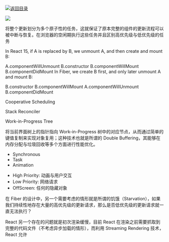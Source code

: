[![返回目录](https://parg.co/UY3)](https://parg.co/U0I)

[![](https://parg.co/UbM)](https://parg.co/bWg)

将整个更新划分为多个原子性的任务，这就保证了原本完整的组件的更新流程可以被中断与恢复。在浏览器的空闲期执行这些任务并且区别高优先级与低优先级的任务

In React 15, if A is replaced by B, we unmount A, and then create and mount B:

A.componentWillUnmount
B.constructor
B.componentWillMount
B.componentDidMount
In Fiber, we create B first, and only later unmount A and mount B:

B.constructor
B.componentWillMount
A.componentWillUnmount
B.componentDidMount

Cooperative Scheduling

Stack Reconciler

Work-in-Progress Tree

将当前界面树上的指针指向 Work-in-Progress 树中的对应节点，从而通过简单的键值复制来实现对象复用；这种技术也就是所谓的 Double Buffering，其能够在内存分配与垃圾回收等多个方面进行性能优化。

* Synchronous
* Task
* Animation

- High Priority: 动画与用户交互
- Low Priority: 网络请求
- OffScreen: 任何的隐藏对象

在 Fiber 的设计中，另一个需要考虑的情形就是所谓的饥饿（Starvation），如果我们持续性地存在大量的高优先级的更新请求，那么是否低优先级的更新请求就一直无法执行？

React 另一个存在的问题就是初次渲染缓慢，目前 React 在渲染之前需要抓取到完整的代码文件（不考虑异步加载的情形），而利用 Streaming Rendering 技术，React 允许
